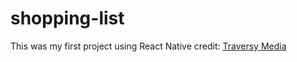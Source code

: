 # shopping-list
This was my first project using React Native
credit: [Traversy Media](https://youtu.be/Hf4MJH0jDb4)
